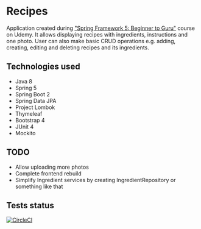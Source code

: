 # Recipes
Application created during ["Spring Framework 5: Beginner to Guru"](https://www.udemy.com/spring-framework-5-beginner-to-guru/learn/v4/) course on Udemy.
It allows displaying recipes with ingredients, instructions and one photo. User
can also make basic CRUD operations e.g. adding, creating, editing and deleting
recipes and its ingredients.

## Technologies used
- Java 8
- Spring 5
- Spring Boot 2
- Spring Data JPA
- Project Lombok 
- Thymeleaf
- Bootstrap 4
- JUnit 4
- Mockito 

## TODO
- Allow uploading more photos
- Complete frontend rebuild
- Simplify Ingredient services by creating IngredientRepository or something like that  

## Tests status
[![CircleCI](https://circleci.com/bb/karolgrudzinski/recipes.svg?style=svg&circle-token=01a3a0edf01e2bd1e705e03952bfba6341950f2f)](https://circleci.com/bb/karolgrudzinski/recipes)